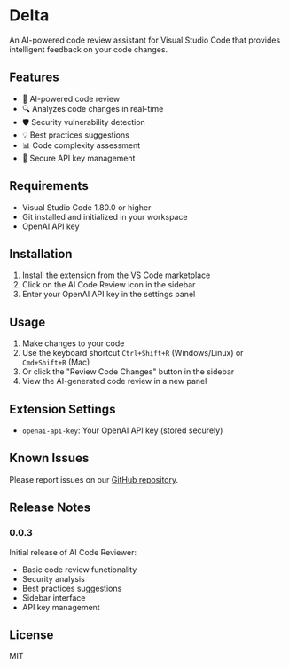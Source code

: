 # Delta

An AI-powered code review assistant for Visual Studio Code that provides intelligent feedback on your code changes.

## Features

- 🤖 AI-powered code review
- 🔍 Analyzes code changes in real-time
- 🛡️ Security vulnerability detection
- 💡 Best practices suggestions
- 📊 Code complexity assessment
- 🔑 Secure API key management

## Requirements

- Visual Studio Code 1.80.0 or higher
- Git installed and initialized in your workspace
- OpenAI API key

## Installation

1. Install the extension from the VS Code marketplace
2. Click on the AI Code Review icon in the sidebar
3. Enter your OpenAI API key in the settings panel

## Usage

1. Make changes to your code
2. Use the keyboard shortcut `Ctrl+Shift+R` (Windows/Linux) or `Cmd+Shift+R` (Mac)
3. Or click the "Review Code Changes" button in the sidebar
4. View the AI-generated code review in a new panel

## Extension Settings

- `openai-api-key`: Your OpenAI API key (stored securely)

## Known Issues

Please report issues on our [GitHub repository](https://github.com/GeLi2001/Delta/issues).

## Release Notes

### 0.0.3

Initial release of AI Code Reviewer:

- Basic code review functionality
- Security analysis
- Best practices suggestions
- Sidebar interface
- API key management

## License

MIT
